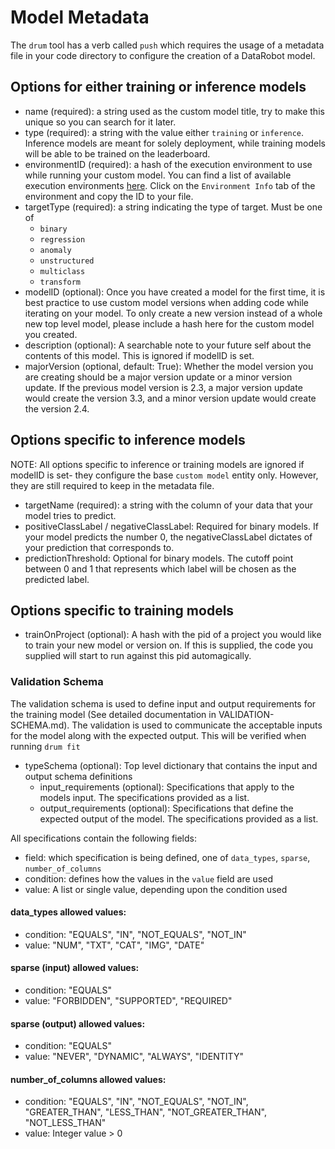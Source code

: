 # Model Metadata
The `drum` tool has a verb called `push` which requires the usage of a metadata file in your 
code directory to configure the creation of a DataRobot model. 
## Options for either training or inference models
* name (required): a string used as the custom model title, try to make this unique so you can search for it 
    later.
* type (required): a string with the value either `training` or `inference`. Inference models are meant for
solely deployment, while training models will be able to be trained on the leaderboard. 
* environmentID (required): a hash of the execution environment to use while running your custom model. 
    You can find a list of available execution environments [here](https://app.datarobot.com/model-registry/custom-environments). 
    Click on the `Environment Info` tab of the environment and copy the ID to your file. 
* targetType (required): a string indicating the type of target.  Must be one of 
    - `binary`
    - `regression`
    - `anomaly`
    - `unstructured`
    - `multiclass`
    - `transform`
* modelID (optional): Once you have created a model for the first time, it is best practice to use 
custom model versions when adding code while iterating on your model. To only create a new version
instead of a whole new top level model, please include a hash here for the custom model you created.
* description (optional): A searchable note to your future self about the contents of this model. This is 
ignored if modelID is set. 
* majorVersion (optional, default: True): Whether the model version you are creating should be a 
major version update or a minor version update. If the previous model version is 2.3, a major version 
update would create the version 3.3, and a minor version update would create the version 2.4. 

## Options specific to inference models
NOTE: All options specific to inference or training models are ignored if modelID is set- they
configure the base `custom model` entity only. However, they are still required to keep in the
metadata file.
* targetName (required): a string with the column of your data that your model tries to predict. 
* positiveClassLabel / negativeClassLabel: Required for binary models. If your model predicts the 
 number 0, the negativeClassLabel dictates of your prediction that corresponds to. 
* predictionThreshold: Optional for binary models. The cutoff point between 0 and 1 that represents
which label will be chosen as the predicted label. 

## Options specific to training models
* trainOnProject (optional): A hash with the pid of a project you would like to train your new model or version 
on. If this is supplied, the code you supplied will start to run against this pid automagically. 

### Validation Schema
The validation schema is used to define input and output requirements for the training model (See detailed documentation in VALIDATION-SCHEMA.md).  The validation is used to
communicate the acceptable inputs for the model along with the expected output.  This will be verified when running `drum fit`
* typeSchema (optional): Top level dictionary that contains the input and output schema definitions
  * input_requirements (optional):  Specifications that apply to the models input.  The specifications provided as a list.
  * output_requirements (optional): Specifications that define the expected output of the model. The specifications provided as a list.
    
All specifications contain the following fields:
* field: which specification is being defined, one of `data_types`, `sparse`, `number_of_columns`
* condition: defines how the values in the `value` field are used
* value: A list or single value, depending upon the condition used

#### data_types allowed values:
- condition: "EQUALS", "IN", "NOT_EQUALS", "NOT_IN"
- value: "NUM", "TXT", "CAT", "IMG", "DATE"

#### sparse (input) allowed values:
- condition: "EQUALS"
- value: "FORBIDDEN", "SUPPORTED", "REQUIRED"

#### sparse (output) allowed values:
- condition: "EQUALS"
- value: "NEVER", "DYNAMIC", "ALWAYS", "IDENTITY"

#### number_of_columns allowed values:
- condition: "EQUALS", "IN", "NOT_EQUALS", "NOT_IN", "GREATER_THAN", "LESS_THAN", "NOT_GREATER_THAN", "NOT_LESS_THAN"
- value: Integer value > 0

